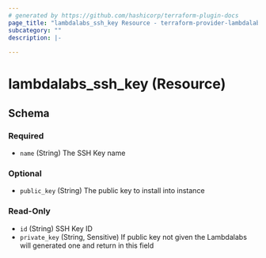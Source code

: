 ```yaml
---
# generated by https://github.com/hashicorp/terraform-plugin-docs
page_title: "lambdalabs_ssh_key Resource - terraform-provider-lambdalabs"
subcategory: ""
description: |-
  
---
```


# lambdalabs_ssh_key (Resource)





<!-- schema generated by tfplugindocs -->
## Schema

### Required

- `name` (String) The SSH Key name

### Optional

- `public_key` (String) The public key to install into instance

### Read-Only

- `id` (String) SSH Key ID
- `private_key` (String, Sensitive) If public key not given the Lambdalabs will generated one and return in this field


